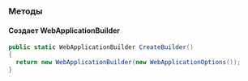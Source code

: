 ### Методы
#### Создает WebApplicationBuilder
```csharp
public static WebApplicationBuilder CreateBuilder()
{
  return new WebApplicationBuilder(new WebApplicationOptions());
}
```
